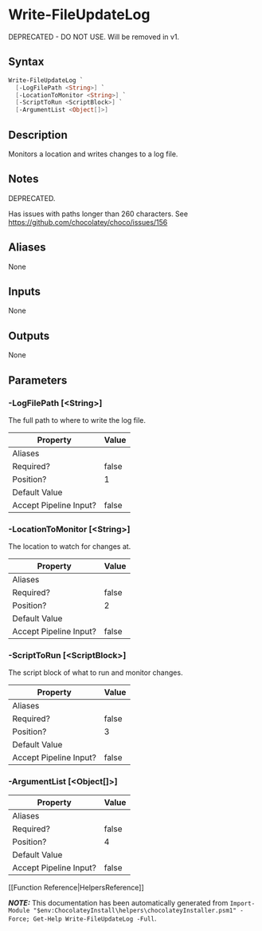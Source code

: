 ﻿# Write-FileUpdateLog

DEPRECATED - DO NOT USE. Will be removed in v1.

## Syntax

~~~powershell
Write-FileUpdateLog `
  [-LogFilePath <String>] `
  [-LocationToMonitor <String>] `
  [-ScriptToRun <ScriptBlock>] `
  [-ArgumentList <Object[]>]
~~~

## Description

Monitors a location and writes changes to a log file.

## Notes

DEPRECATED.

Has issues with paths longer than 260 characters. See
https://github.com/chocolatey/choco/issues/156

## Aliases

None

## Inputs

None

## Outputs

None

## Parameters

###  -LogFilePath [\<String\>]
The full path to where to write the log file.

Property               | Value
---------------------- | -----
Aliases                | 
Required?              | false
Position?              | 1
Default Value          | 
Accept Pipeline Input? | false
 
###  -LocationToMonitor [\<String\>]
The location to watch for changes at.

Property               | Value
---------------------- | -----
Aliases                | 
Required?              | false
Position?              | 2
Default Value          | 
Accept Pipeline Input? | false
 
###  -ScriptToRun [\<ScriptBlock\>]
The script block of what to run and monitor changes.

Property               | Value
---------------------- | -----
Aliases                | 
Required?              | false
Position?              | 3
Default Value          | 
Accept Pipeline Input? | false
 
###  -ArgumentList [\<Object[]\>]
Property               | Value
---------------------- | -----
Aliases                | 
Required?              | false
Position?              | 4
Default Value          | 
Accept Pipeline Input? | false
 




[[Function Reference|HelpersReference]]

***NOTE:*** This documentation has been automatically generated from `Import-Module "$env:ChocolateyInstall\helpers\chocolateyInstaller.psm1" -Force; Get-Help Write-FileUpdateLog -Full`.
